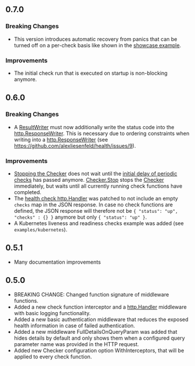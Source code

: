 ## 0.7.0
### Breaking Changes
- This version introduces automatic recovery from panics that can be turned off on a per-check basis like shown in the [showcase example](https://github.com/alexliesenfeld/health/blob/1fcc4c7599ea00dbd0c73c97448b2a1c1d0fff7d/examples/showcase/main.go#L92-L95).

### Improvements
- The initial check run that is executed on startup is non-blocking anymore.

## 0.6.0 
### Breaking Changes
- A [ResultWriter](https://pkg.go.dev/github.com/alexliesenfeld/health#ResultWriter) must now additionally write the 
  status code into the [http.ResponseWriter](https://pkg.go.dev/net/http#ResponseWriter). This is necessary due to 
  ordering constraints when writing into a [http.ResponseWriter](https://pkg.go.dev/net/http#ResponseWriter) 
  (see https://github.com/alexliesenfeld/health/issues/9).
  
### Improvements
- [Stopping the Checker](https://pkg.go.dev/github.com/alexliesenfeld/health#Checker) does not wait until the 
  [initial delay of periodic checks](https://pkg.go.dev/github.com/alexliesenfeld/health#WithPeriodicCheck)
  has passed anymore. [Checker.Stop](https://pkg.go.dev/github.com/alexliesenfeld/health#Checker) stops
  the [Checker](https://pkg.go.dev/github.com/alexliesenfeld/health#Checker) immediately, but waits until all currently 
  running check functions have completed.
- The [health check http.Handler](https://pkg.go.dev/github.com/alexliesenfeld/health#NewHandler) was patched to not 
  include an empty `checks` map in the JSON response. In case no check functions are defined, the JSON response will 
  therefore not be `{ "status": "up", "checks" : {} }` anymore but only `{ "status": "up" }`. 
- A Kubernetes liveness and readiness checks example was added (see `examples/kubernetes`).

## 0.5.1
- Many documentation improvements

## 0.5.0

- BREAKING CHANGE: Changed function signature of middleware functions.
- Added a new check function interceptor and a [http.Handler](https://pkg.go.dev/net/http#Handler) 
  middleware with basic logging functionality.
- Added a new basic authentication middleware that reduces the exposed health information in case of 
  failed authentication.
- Added a new middleware FullDetailsOnQueryParam was added that hides details by default and only shows 
  them when a configured query parameter name was provided in the HTTP request.
- Added new Checker configuration option WithInterceptors, that will be applied to every check function.
